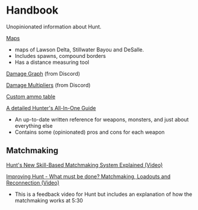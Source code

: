 # Handbook
Unopinionated information about Hunt. 

[Maps](https://hunt-map.info/)
* maps of Lawson Delta, Stillwater Bayou and DeSalle. 
* Includes spawns, compound borders
* Has a distance measuring tool

[Damage Graph](https://media.discordapp.net/attachments/350202864242655234/692790654593400903/projectile_drop_new.png?width=1348&height=843) (from Discord)

[Damage Multipliers](https://media.discordapp.net/attachments/350202864242655234/692799272017461315/27.jpg?width=1499&height=843) (from Discord)

[Custom ammo table](https://m.imgur.com/2PmOI0v?r)

[A detailed Hunter's All-In-One Guide](https://steamcommunity.com/sharedfiles/filedetails/?id=1443266818)

* An up-to-date written reference for weapons, monsters, and just about everything else
* Contains some (opinionated) pros and cons for each weapon

## Matchmaking

[Hunt's New Skill-Based Matchmaking System Explained (Video)](https://www.huntshowdown.com/news/hunt-s-new-skill-based-matchmaking-system-explained)

[Improving Hunt - What must be done? Matchmaking, Loadouts and Reconnection (Video)](https://youtu.be/ucfWUzk_u9c?t=333)

* This is a feedback video for Hunt but includes an explanation of how the matchmaking works at 5:30
